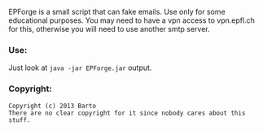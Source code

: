 EPForge is a small script that can fake emails. Use only for some educational
purposes. You may need to have a vpn access to vpn.epfl.ch for this,
otherwise you will need to use another smtp server.

### Use:
Just look at `java -jar EPForge.jar` output.

### Copyright:
	Copyright (c) 2013 Barto
	There are no clear copyright for it since nobody cares about this
	stuff.
